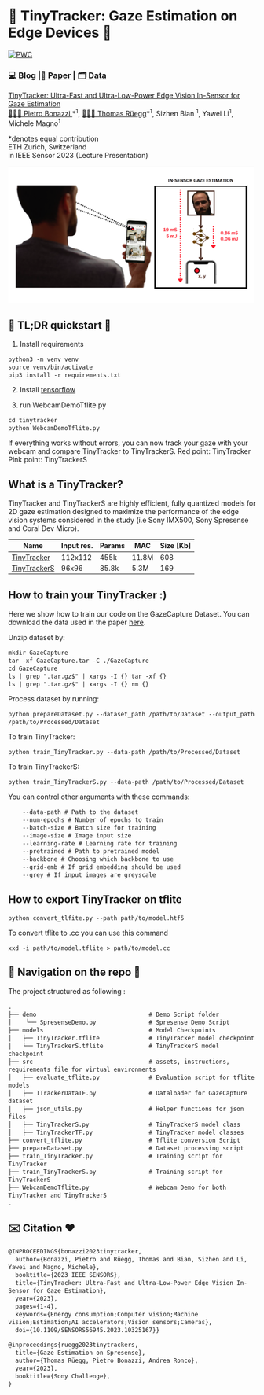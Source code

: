 #  👀 TinyTracker: Gaze Estimation on Edge Devices  👀
[![PWC](https://img.shields.io/endpoint.svg?url=https://paperswithcode.com/badge/tinytracker-ultra-fast-and-ultra-low-power/gaze-estimation-on-gazecapture)](https://paperswithcode.com/paper/tinytracker-ultra-fast-and-ultra-low-power)

### [💻 Blog](https://www.hackster.io/news/gazing-into-the-future-of-ai-57d4acd77f4b) |[📜 Paper](https://arxiv.org/abs/2307.07813) | [🗂️ Data](https://gazecapture.csail.mit.edu/)

[TinyTracker: Ultra-Fast and Ultra-Low-Power Edge Vision In-Sensor for Gaze Estimation](https://arxiv.org/abs/2307.07813)  
 [🧑🏻‍🚀 Pietro Bonazzi ](https://linkedin.com/in/pietrobonazzi)\*<sup>1</sup>,
 [🧑🏼‍🚀 Thomas Rüegg](https://www.linkedin.com/in/thomas-rüegg-680a351b1/)\*<sup>1</sup>,
 Sizhen Bian <sup>1</sup>,
 Yawei Li<sup>1</sup>,
 Michele Magno<sup>1</sup>  <br>

\*denotes equal contribution  
ETH Zurich, Switzerland  <br> 
in IEEE Sensor 2023 (Lecture Presentation)

<img src='docs/thumbnail.png' width="500"/>


## 🚀 TL;DR quickstart 🚀
1. Install requirements
```
python3 -m venv venv
source venv/bin/activate
pip3 install -r requirements.txt
```
2. Install [tensorflow](https://www.tensorflow.org/install)

4. run WebcamDemoTflite.py 
```
cd tinytracker
python WebcamDemoTflite.py 
```
If everything works without errors, you can now track your gaze with your webcam and compare TinyTracker to TinyTrackerS.
Red point: TinyTracker
Pink point: TinyTrackerS

## What is a TinyTracker?
TinyTracker and TinyTrackerS are highly efficient, fully quantized models for 2D gaze estimation designed to maximize the performance of the edge vision systems considered in the study (i.e Sony IMX500, Sony Spresense and Coral Dev Micro).

| Name                                             | Input res. | Params | MAC   | Size [Kb] | 
|--------------------------------------------------|------------|--------|-------|-----------|
| [TinyTracker](https://arxiv.org/abs/2307.07813)  | 112x112    |   455k | 11.8M |       608 |
| [TinyTrackerS](https://arxiv.org/abs/2308.12313) | 96x96      |  85.8k |  5.3M |       169 |


## How to train your TinyTracker :)

Here we show how to train our code on the GazeCapture Dataset. 
You can download the data used in the paper [here](https://gazecapture.csail.mit.edu/).

Unzip dataset by: 
```
mkdir GazeCapture
tar -xf GazeCapture.tar -C ./GazeCapture
cd GazeCapture
ls | grep ".tar.gz$" | xargs -I {} tar -xf {}
ls | grep ".tar.gz$" | xargs -I {} rm {}
```
Process dataset by running:
```
python prepareDataset.py --dataset_path /path/to/Dataset --output_path /path/to/Processed/Dataset
```
To train TinyTracker:

```
python train_TinyTracker.py --data-path /path/to/Processed/Dataset
```
To train TinyTrackerS:
```
python train_TinyTrackerS.py --data-path /path/to/Processed/Dataset
```

You can control other arguments with these commands: 

```
    --data-path # Path to the dataset
    --num-epochs # Number of epochs to train
    --batch-size # Batch size for training
    --image-size # Image input size
    --learning-rate # Learning rate for training
    --pretrained # Path to pretrained model
    --backbone # Choosing which backbone to use
    --grid-emb # If grid embedding should be used
    --grey # If input images are greyscale

```

## How to export TinyTracker on tflite

```
python convert_tlfite.py --path path/to/model.htf5
```

To convert tflite to .cc you can use this command

```
xxd -i path/to/model.tflite > path/to/model.cc
```

## 🌲 Navigation on the repo 🌲

The project structured as following :

    .
    ├── demo                                # Demo Script folder
    │    └── SpresenseDemo.py               # Spresense Demo Script
    ├── models                              # Model Checkpoints
    │   ├── TinyTracker.tflite              # TinyTracker model checkpoint
    │   └── TinyTrackerS.tflite             # TinyTrackerS model checkpoint
    ├── src                                 # assets, instructions, requirements file for virtual environments
    │   ├── evaluate_tflite.py              # Evaluation script for tflite models
    │   ├── ITrackerDataTF.py               # Dataloader for GazeCapture dataset
    │   ├── json_utils.py                   # Helper functions for json files
    │   ├── TinyTrackerS.py                 # TinyTrackerS model class
    │   ├── TinyTrackerTF.py                # TinyTracker model classes
    ├── convert_tflite.py                   # Tflite conversion Script
    ├── prepareDataset.py                   # Dataset processing script
    ├── train_TinyTracker.py                # Training script for TinyTracker
    ├── train_TinyTrackerS.py               # Training script for TinyTrackerS
    ├── WebcamDemoTflite.py                 # Webcam Demo for both TinyTracker and TinyTrackerS
    .

## ✉️ Citation ❤️

```
@INPROCEEDINGS{bonazzi2023tinytracker,
  author={Bonazzi, Pietro and Rüegg, Thomas and Bian, Sizhen and Li, Yawei and Magno, Michele},
  booktitle={2023 IEEE SENSORS}, 
  title={TinyTracker: Ultra-Fast and Ultra-Low-Power Edge Vision In-Sensor for Gaze Estimation}, 
  year={2023},
  pages={1-4},
  keywords={Energy consumption;Computer vision;Machine vision;Estimation;AI accelerators;Vision sensors;Cameras},
  doi={10.1109/SENSORS56945.2023.10325167}}
```

```
@inproceedings{ruegg2023tinytrackers,
  title={Gaze Estimation on Spresense},
  author={Thomas Rüegg, Pietro Bonazzi, Andrea Ronco},
  year={2023},
  booktitle={Sony Challenge},
}
```
